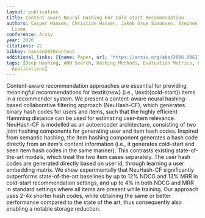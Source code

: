 ```yaml
---
layout: publication
title: Content-aware Neural Hashing For Cold-start Recommendation
authors: Casper Hansen, Christian Hansen, Jakob Grue Simonsen, Stephen Alstrup, Christina
  Lioma
conference: Arxiv
year: 2020
citations: 22
bibkey: hansen2020content
additional_links: [{name: Paper, url: 'https://arxiv.org/abs/2006.00617'}]
tags: [Deep Hashing, ANN Search, Hashing Methods, Evaluation Metrics, Efficient Learning,
  Applications]
---
```

Content-aware recommendation approaches are essential for providing
meaningful recommendations for \textit\{new\} (i.e., \textit\{cold-start\}) items
in a recommender system. We present a content-aware neural hashing-based
collaborative filtering approach (NeuHash-CF), which generates binary hash
codes for users and items, such that the highly efficient Hamming distance can
be used for estimating user-item relevance. NeuHash-CF is modelled as an
autoencoder architecture, consisting of two joint hashing components for
generating user and item hash codes. Inspired from semantic hashing, the item
hashing component generates a hash code directly from an item's content
information (i.e., it generates cold-start and seen item hash codes in the same
manner). This contrasts existing state-of-the-art models, which treat the two
item cases separately. The user hash codes are generated directly based on user
id, through learning a user embedding matrix. We show experimentally that
NeuHash-CF significantly outperforms state-of-the-art baselines by up to 12%
NDCG and 13% MRR in cold-start recommendation settings, and up to 4% in both
NDCG and MRR in standard settings where all items are present while training.
Our approach uses 2-4x shorter hash codes, while obtaining the same or better
performance compared to the state of the art, thus consequently also enabling a
notable storage reduction.